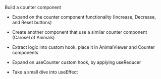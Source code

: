 Build a counter component
- Expand on the counter component functionality (Increase, Decrease, and Reset buttons)
- Create another component that use a similar counter component (Carosel of Animals)

- Extract logic into custom hook, place it in AnimalViewer and Counter components
- Expand on useCounter custom hook, by applying useReducer

- Take a small dive into useEffect